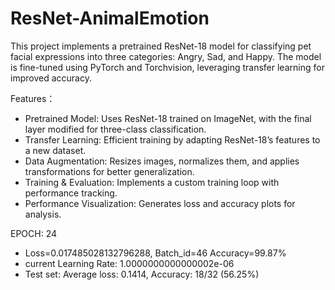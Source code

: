 # ResNet-AnimalEmotion
This project implements a pretrained ResNet-18 model for classifying pet facial expressions into three categories: Angry, Sad, and Happy. The model is fine-tuned using PyTorch and Torchvision, leveraging transfer learning for improved accuracy.

Features：
- Pretrained Model: Uses ResNet-18 trained on ImageNet, with the final layer modified for three-class classification.
- Transfer Learning: Efficient training by adapting ResNet-18’s features to a new dataset.
- Data Augmentation: Resizes images, normalizes them, and applies transformations for better generalization.
- Training & Evaluation: Implements a custom training loop with performance tracking.
- Performance Visualization: Generates loss and accuracy plots for analysis.

EPOCH: 24
- Loss=0.017485028132796288, Batch_id=46 Accuracy=99.87%
- current Learning Rate: 1.0000000000000002e-06
- Test set: Average loss: 0.1414, Accuracy: 18/32 (56.25%)
